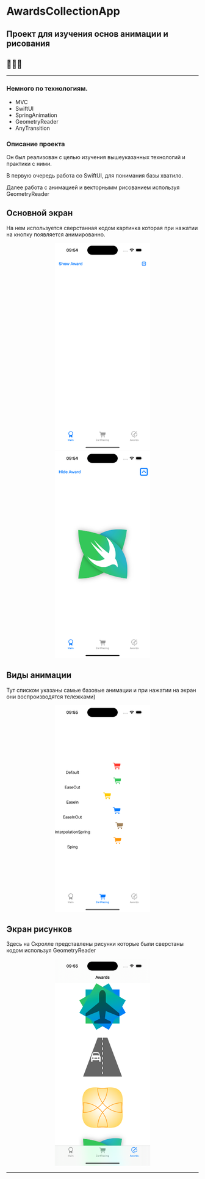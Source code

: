 # AwardsCollectionApp
## Проект для изучения основ анимации и рисования
## 🦦🦦🦦

---

### Немного по технологиям.
- MVC
- SwiftUI
- SpringAnimation
- GeometryReader
- AnyTransition

### Описание проекта
Он был реализован с целью изучения вышеуказанных технологий и практики с ними.

В первую очередь работа со SwiftUI, для понимания базы хватило.

Далее работа с анимацией и векторнымм рисованием используя GeometryReader



## Основной экран
На нем используется сверстанная кодом картинка которая при нажатии на кнопку появляется анимированно.
<div align="center">
  <img src="https://github.com/VurdIOS/AwardsCollectionApp/blob/main/ScreenshotsForREADME/MainViewHide.png" width="250" height="541" alt="Стартовый экран" />
</div>

<div align="center">
  <img src="https://github.com/VurdIOS/AwardsCollectionApp/blob/main/ScreenshotsForREADME/MainView.png" width="250" height="541" alt="Стартовый экран" />
</div>



## Виды анимации
Тут списком указаны самые базовые анимации и при нажатии на экран они воспроизводятся тележками)
<div align="center">
  <img src="https://github.com/VurdIOS/AwardsCollectionApp/blob/main/ScreenshotsForREADME/AnimationView.png" width="250" height="541" alt="Стартовый экран" />
</div>

## Экран рисунков
Здесь на Скролле представлены рисунки которые были сверстаны кодом используя GeometryReader
<div align="center">
  <img src="https://github.com/VurdIOS/AwardsCollectionApp/blob/main/ScreenshotsForREADME/AwardsView.png" width="250" height="541" alt="Стартовый экран" />
</div>

---



  
  
      
    
  

